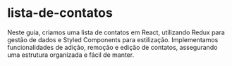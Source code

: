 # lista-de-contatos
Neste guia, criamos uma lista de contatos em React, utilizando Redux para gestão de dados e Styled Components para estilização. Implementamos funcionalidades de adição, remoção e edição de contatos, assegurando uma estrutura organizada e fácil de manter. 
